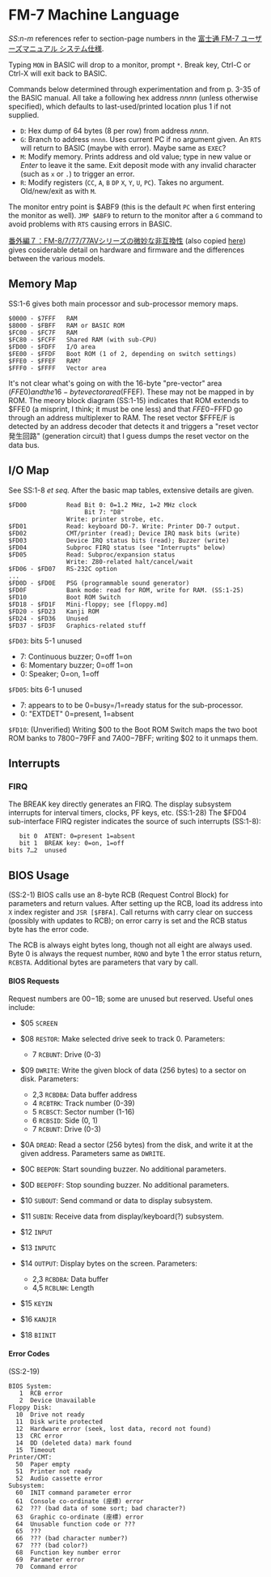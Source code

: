 FM-7 Machine Language
=====================

_SS:n-m_ references refer to section-page numbers in the [富士通 FM-7
ユーザーズマニュアル システム仕様][fm7sysspec].

Typing `MON` in BASIC will drop to a monitor, prompt `*`. Break key,
Ctrl-C or Ctrl-X will exit back to BASIC.

Commands below determined through experimentation and from p. 3-35 of
the BASIC manual. All take a following hex address _nnnn_ (unless
otherwise specified), which defaults to last-used/printed location
plus 1 if not supplied.

- `D`: Hex dump of 64 bytes (8 per row) from address _nnnn_.
- `G`: Branch to address `nnnn`. Uses current PC if no argument given.
  An `RTS` will return to BASIC (maybe with error). Maybe same as `EXEC`?
- `M`: Modify memory. Prints address and old value; type in new value
  or _Enter_ to leave it the same. Exit deposit mode with any invalid
  character (such as `x` or `.`) to trigger an error.
- `R`: Modify registers (`CC`, `A`, `B` `DP` `X`, `Y`, `U`, `PC`).
  Takes no argument. Old/new/exit as with `M`.

The monitor entry point is $ABF9 (this is the default `PC` when first
entering the monitor as well). `JMP $ABF9` to return to the monitor
after a `G` command to avoid problems with `RTS` causing errors in
BASIC.

[番外編７：FM-8/7/77/77AVシリーズの微妙な非互換性][haserin] (also
copied [here][rpcg1]) gives cosiderable detail on hardware and firmware
and the differences between the various models.


Memory Map
----------

SS:1-6 gives both main processor and sub-processor memory maps.

    $0000 - $7FFF   RAM
    $8000 - $FBFF   RAM or BASIC ROM
    $FC00 - $FC7F   RAM
    $FC80 - $FCFF   Shared RAM (with sub-CPU)
    $FD00 - $FDFF   I/O area
    $FE00 - $FFDF   Boot ROM (1 of 2, depending on switch settings)
    $FFE0 - $FFEF   RAM?
    $FFF0 - $FFFF   Vector area

It's not clear what's going on with the 16-byte "pre-vector" area
($FFE0) and the 16-byte vector area ($FFEF). These may not be mapped
in by ROM. The meory block diagram (SS:1-15) indicates that ROM
extends to $FFE0 (a misprint, I think; it must be one less) and that
$FFE0-$FFFD go through an address multiplexer to RAM. The reset vector
$FFFE/F is detected by an address decoder that detects it and triggers
a "reset vector 発生回路" (generation circuit) that I guess dumps the
reset vector on the data bus.


I/O Map
-------

See SS:1-8 _et seq._ After the basic map tables, extensive details are
given.

    $FD00           Read Bit 0: 0=1.2 MHz, 1=2 MHz clock
                         Bit 7: "D8"
                    Write: printer strobe, etc.
    $FD01           Read: keyboard D0-7. Write: Printer D0-7 output.
    $FD02           CMT/printer (read); Device IRQ mask bits (write)
    $FD03           Device IRQ status bits (read); Buzzer (write)
    $FD04           Subproc FIRQ status (see "Interrupts" below)
    $FD05           Read: Subproc/expansion status
                    Write: Z80-related halt/cancel/wait
    $FD06 - $FD07   RS-232C option
    ...
    $FD0D - $FD0E   PSG (programmable sound generator)
    $FD0F           Bank mode: read for ROM, write for RAM. (SS:1-25)
    $FD10           Boot ROM Switch
    $FD18 - $FD1F   Mini-floppy; see [floppy.md]
    $FD20 - $FD23   Kanji ROM
    $FD24 - $FD36   Unused
    $FD37 - $FD3F   Graphics-related stuff

`$FD03`: bits 5-1 unused
  - 7: Continuous buzzer; 0=off 1=on
  - 6: Momentary buzzer; 0=off 1=on
  - 0: Speaker; 0=on, 1=off

`$FD05`: bits 6-1 unused
  - 7: appears to to be 0=busy=/1=ready status for the sub-processor.
  - 0: "EXTDET" 0=present, 1=absent

`$FD10`: (Unverified) Writing $00 to the Boot ROM Switch maps the two
boot ROM banks to $7800-$79FF and $7A00-$7BFF; writing $02 to it
unmaps them.


Interrupts
----------

### FIRQ

The BREAK key directly generates an FIRQ. The display subsystem
interrupts for interval timers, clocks, PF keys, etc. (SS:1-28) The
$FD04 sub-interface FIRQ register indicates the source of such
interrupts (SS:1-8):

       bit 0  ATENT: 0=present 1=absent
       bit 1  BREAK key: 0=on, 1=off
    bits 7…2  unused


BIOS Usage
----------

(SS:2-1) BIOS calls use an 8-byte RCB (Request Control Block) for
parameters and return values. After setting up the RCB, load its
address into `X` index register and `JSR [$FBFA]`. Call returns with
carry clear on success (possibly with updates to RCB); on error carry
is set and the RCB status byte has the error code.

The RCB is always eight bytes long, though not all eight are always
used. Byte 0 is always the request number, `RQNO` and byte 1 the error
status return, `RCBSTA`. Additional bytes are parameters that vary by
call.

#### BIOS Requests

Request numbers are $00-$1B; some are unused but reserved. Useful ones
include:

- $05 `SCREEN`

- $08 `RESTOR`: Make selected drive seek to track 0. Parameters:
  - 7 `RCBUNT`: Drive (0-3)

- $09 `DWRITE`: Write the given block of data (256 bytes) to a sector
  on disk. Parameters:
  - 2,3 `RCBDBA`: Data buffer address
  - 4 `RCBTRK`: Track number (0-39)
  - 5 `RCBSCT`: Sector number (1-16)
  - 6 `RCBSID`: Side (0, 1)
  - 7 `RCBUNT`: Drive (0-3)

- $0A `DREAD`: Read a sector (256 bytes) from the disk, and write it
  at the given address. Parameters same as `DWRITE`.

- $0C `BEEPON`: Start sounding buzzer. No additional parameters.
- $0D `BEEPOFF`: Stop sounding buzzer. No additional parameters.

- $10 `SUBOUT`: Send command or data to display subsystem.
- $11 `SUBIN`: Receive data from display/keyboard(?) subsystem.

- $12 `INPUT`
- $13 `INPUTC`
- $14 `OUTPUT`: Display bytes on the screen. Parameters:
  - 2,3 `RCBDBA`: Data buffer
  - 4,5 `RCBLNH`: Length

- $15 `KEYIN`
- $16 `KANJIR`
- $18 `BIINIT`

#### Error Codes

(SS:2-19)

    BIOS System:
       1  RCB error
       2  Device Unavailable
    Floppy Disk:
      10  Drive not ready
      11  Disk write protected
      12  Hardware error (seek, lost data, record not found)
      13  CRC error
      14  DD (deleted data) mark found
      15  Timeout
    Printer/CMT:
      50  Paper empty
      51  Printer not ready
      52  Audio cassette error
    Subsystem:
      60  INIT command parameter error
      61  Console co-ordinate (座標) error
      62  ??? (bad data of some sort; bad character?)
      63  Graphic co-ordinate (座標) error
      64  Unusable function code or ???
      65  ???
      66  ??? (bad character number?)
      67  ??? (bad color?)
      68  Function key number error
      69  Parameter error
      70  Command error



<!-------------------------------------------------------------------->
[fm7sysspec]: https://archive.org/details/FM7SystemSpecifications
[haserin]: http://haserin09.la.coocan.jp/difference.html
[rpcg1]: http://rpcg1.home.mindspring.com/difference.html
